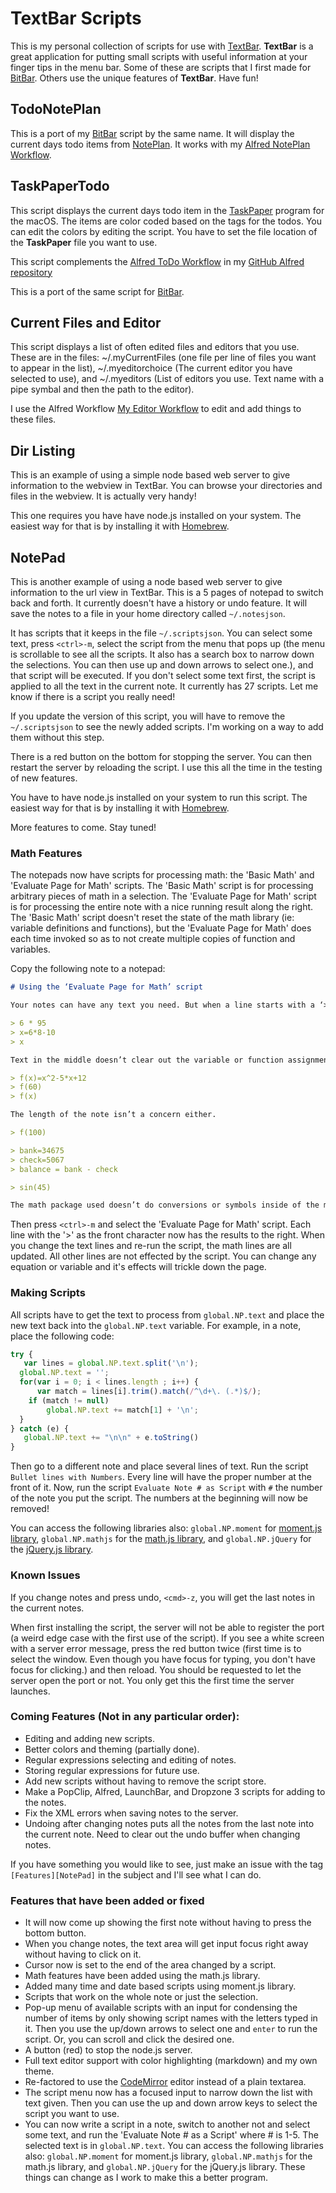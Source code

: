 # TextBar Scripts

This is my personal collection of scripts for use with [TextBar](http://richsomerfield.com/apps/textbar/). **TextBar** is a great application for putting small scripts with useful information at your finger tips in the menu bar. Some of these are scripts that I first made for [BitBar](https://getbitbar.com/). Others use the unique features of **TextBar**. Have fun!

## TodoNotePlan

This is a port of my [BitBar](https://getbitbar.com/) script by the same name. It will display the current days todo items from [NotePlan](https://noteplan.co/). It works with my [Alfred NotePlan Workflow](https://github.com/raguay/MyAlfred/blob/master/Alfred%203/NotePlanWorkflow.alfredworkflow).

## TaskPaperTodo

This script displays the current days todo item in the [TaskPaper](https://www.taskpaper.com/) program for the macOS. The items are color coded based on the tags for the todos. You can edit the colors by editing the script. You have to set the file location of the **TaskPaper** file you want to use.

This script complements the [Alfred ToDo Workflow](https://github.com/raguay/MyAlfred/blob/master/Alfred%203/TodoWorkflow.alfredworkflow) in my [GitHub Alfred repository](https://github.com/raguay/MyAlfred)

This is a port of the same script for [BitBar](https://getbitbar.com/).

## Current Files and Editor

This script displays a list of often edited files and editors that you use. These are in the files: ~/.myCurrentFiles (one file per line of files you want to appear in the list), ~/.myeditorchoice (The current editor you have selected to use), and ~/.myeditors (List of editors you use. Text name with a pipe symbal and then the path to the editor).

I use the Alfred Workflow [My Editor Workflow](https://github.com/raguay/MyAlfred/blob/master/Alfred%203/My%20Editor%20Workflow.alfredworkflow) to edit and add things to these files.

## Dir Listing

This is an example of using a simple node based web server to give information to the webview in TextBar. You can browse your directories and files in the webview. It is actually very handy!

This one requires you have have node.js installed on your system. The easiest way for that is by installing it with [Homebrew](http://brew.sh).

## NotePad

This is another example of using a node based web server to give information to the url view in TextBar. This is a 5 pages of notepad to switch back and forth. It currently doesn't have a history or undo feature. It will save the notes to a file in your home directory called `~/.notesjson`. 

It has scripts that it keeps in the file `~/.scriptsjson`. You can select some text, press `<ctrl>-m`, select the script from the menu that pops up (the menu is scrollable to see all the scripts. It also has a search box to narrow down the selections. You can then use up and down arrows to select one.), and that script will be executed. If you don't select some text first, the script is applied to all the text in the current note. It currently has 27 scripts. Let me know if there is a script you really need!

If you update the version of this script, you will have to remove the `~/.scriptsjson` to see the newly added scripts. I'm working on a way to add them without this step.

There is a red button on the bottom for stopping the server. You can then restart the server by reloading the script. I use this all the time in the testing of new features.

You have to have node.js installed on your system to run this script. The easiest way for that is by installing it with [Homebrew](http://brew.sh).

More features to come. Stay tuned!

### Math Features

The notepads now have scripts for processing math: the 'Basic Math' and 'Evaluate Page for Math' scripts. The 'Basic Math' script is for processing arbitrary pieces of math in a selection. The 'Evaluate Page for Math' script is for processing the entire note with a nice running result along the right. The 'Basic Math' script doesn't reset the state of the math library (ie: variable definitions and functions), but the 'Evaluate Page for Math' does each time invoked so as to not create multiple copies of function and variables.

Copy the following note to a notepad:

```markdown
# Using the ‘Evaluate Page for Math’ script

Your notes can have any text you need. But when a line starts with a ‘>’, that whole line is processed for math. The line is processed and the answer pushed to the right with a ‘|’ symbol.

> 6 * 95
> x=6*8-10
> x

Text in the middle doesn’t clear out the variable or function assignments before it.

> f(x)=x^2-5*x+12
> f(60)
> f(x)

The length of the note isn’t a concern either.

> f(100)

> bank=34675
> check=5067
> balance = bank - check

> sin(45)

The math package used doesn’t do conversions or symbols inside of the math expressions. The math library used is [mathjs 4.0](http://mathjs.org/).
```

Then press `<ctrl>-m` and select the 'Evaluate Page for Math' script. Each line with the '>' as the front character now has the results to the right. When you change the text lines and re-run the script, the math lines are all updated. All other lines are not effected by the script. You can change any equation or variable and it's effects will trickle down the page.

### Making Scripts

All scripts have to get the text to process from `global.NP.text` and place the new text back into the `global.NP.text` variable. For example, in a note, place the following code:

```javascript
try {
   var lines = global.NP.text.split('\n');
  global.NP.text = '';
  for(var i = 0; i < lines.length ; i++) {
      var match = lines[i].trim().match(/^\d+\. (.*)$/);
    if (match != null)
        global.NP.text += match[1] + '\n';
  }
} catch (e) {
   global.NP.text += "\n\n" + e.toString()
}
```

Then go to a different note and place several lines of text. Run the script `Bullet lines with Numbers`. Every line will have the proper number at the front of it. Now, run the script `Evaluate Note # as Script` with `#` the number of the note you put the script. The numbers at the beginning will now be removed!

You can access the following libraries also: `global.NP.moment` for [moment.js library](https://momentjs.com/), `global.NP.mathjs` for the [math.js library](http://mathjs.org/), and `global.NP.jQuery` for the [jQuery.js library](https://jquery.com/).

### Known Issues

If you change notes and press undo, `<cmd>-z`, you will get the last notes in the current notes.

When first installing the script, the server will not be able to register the port (a weird edge case with the first use of the script). If you see a white screen with a server error message, press the red button twice (first time is to select the window. Even though you have focus for typing, you don't have focus for clicking.) and then reload. You should be requested to let the server open the port or not. You only get this the first time the server launches.

### Coming Features (Not in any particular order):

- Editing and adding new scripts.
- Better colors and theming (partially done).
- Regular expressions selecting and editing of notes.
- Storing regular expressions for future use.
- Add new scripts without having to remove the script store.
- Make a PopClip, Alfred, LaunchBar, and Dropzone 3 scripts for adding to the notes.
- Fix the XML errors when saving notes to the server.
- Undoing after changing notes puts all the notes from the last note into the current note. Need to clear out the undo buffer when changing notes.

If you have something you would like to see, just make an issue with the tag `[Features][NotePad]` in the subject and I'll see what I can do.

### Features that have been added or fixed

- It will now come up showing the first note without having to press the bottom button.
- When you change notes, the text area will get input focus right away without having to click on it.
- Cursor now is set to the end of the area changed by a script.
- Math features have been added using the math.js library.
- Added many time and date based scripts using moment.js library.
- Scripts that work on the whole note or just the selection.
- Pop-up menu of available scripts with an input for condensing the number of items by only showing script names with the letters typed in it. Then you use the up/down arrows to select one and `enter` to run the script. Or, you can scroll and click the desired one.
- A button (red) to stop the node.js server.
- Full text editor support with color highlighting (markdown) and my own theme.
- Re-factored to use the [CodeMirror](https://codemirror.net) editor instead of a plain textarea.
- The script menu now has a focused input to narrow down the list with text given. Then you can use the up and down arrow keys to select the script you want to use.
- You can now write a script in a note, switch to another not and select some text, and run the 'Evaluate Note # as a Script' where # is 1-5. The selected text is in `global.NP.text`. You can access the following libraries also: `global.NP.moment` for moment.js library, `global.NP.mathjs` for the math.js library, and `global.NP.jQuery` for the jQuery.js library. These things can change as I work to make this a better program.
